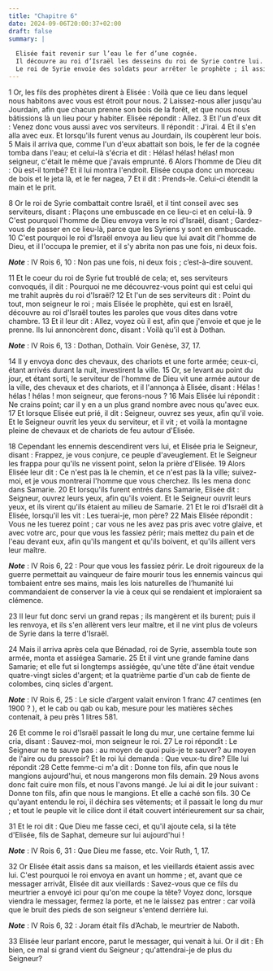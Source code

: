 ```yaml
---
title: "Chapitre 6"
date: 2024-09-06T20:00:37+02:00
draft: false
summary: |
  
  Elisée fait revenir sur l’eau le fer d’une cognée.
  Il découvre au roi d’Israël les desseins du roi de Syrie contre lui.
  Le roi de Syrie envoie des soldats pour arrêter le prophète ; il assiège Samarie et y cause une grande famine.
---
```



1 Or, les fils des prophètes dirent à Elisée : Voilà que ce lieu dans lequel nous habitons avec vous est étroit pour nous. 2 Laissez-nous aller jusqu'au Jourdain, afin que chacun prenne son bois de la forêt, et que nous nous bâtissions là un lieu pour y habiter. Elisée répondit : Allez. 3 Et l'un d'eux dit : Venez donc vous aussi avec vos serviteurs. Il répondit : J'irai. 4 Et il s'en alla avec eux. Et lorsqu'ils furent venus au Jourdain, ils coupèrent leur bois. 5 Mais il arriva que, comme l'un d'eux abattait son bois, le fer de la cognée tomba dans l'eau; et celui-là s'écria et dit : Hélas! hélas! hélas! mon seigneur, c'était le même que j'avais emprunté. 6 Alors l'homme de Dieu dit : Où est-il tombé? Et il lui montra l'endroit. Elisée coupa donc un morceau de bois et le jeta là, et le fer nagea, 7 Et il dit : Prends-le. Celui-ci étendit la main et le prit.


8 Or le roi de Syrie combattait contre Israël, et il tint conseil avec ses serviteurs, disant : Plaçons une embuscade en ce lieu-ci et en celui-là. 9 C'est pourquoi l'homme de Dieu envoya vers le roi d'Israël, disant ; Gardez-vous de passer en ce lieu-là, parce que les Syriens y sont en embuscade. 10 C'est pourquoi le roi d'Israël envoya au lieu que lui avait dit l'homme de Dieu, et il l'occupa le premier, et il s'y abrita non pas une fois, ni deux fois.

***Note*** :  IV Rois 6, 10 : Non pas une fois, ni deux fois ; c’est-à-dire souvent.

11 Et le coeur du roi de Syrie fut troublé de cela; et, ses serviteurs convoqués, il dit : Pourquoi ne me découvrez-vous point qui est celui qui me trahit auprès du roi d'Israël? 12 Et l'un de ses serviteurs dit : Point du tout, mon seigneur le roi ; mais Elisée le prophète, qui est en Israël, découvre au roi d'Israël toutes les paroles que vous dites dans votre chambre. 13 Et il leur dit : Allez, voyez où il est, afin que j'envoie et que je le prenne. Ils lui annoncèrent donc, disant : Voilà qu'il est à Dothan.

***Note*** :  IV Rois 6, 13 : Dothan, Dothaïn. Voir Genèse, 37, 17.

14 Il y envoya donc des chevaux, des chariots et une forte armée; ceux-ci, étant arrivés durant la nuit, investirent la ville. 15 Or, se levant au point du jour, et étant sorti, le serviteur de l'homme de Dieu vit une armée autour de la ville, des chevaux et des chariots, et il l'annonça à Elisée, disant : Hélas ! hélas ! hélas ! mon seigneur, que ferons-nous ? 16 Mais Elisée lui répondit : Ne crains point; car il y en a un plus grand nombre avec nous qu'avec eux. 17 Et lorsque Elisée eut prié, il dit : Seigneur, ouvrez ses yeux, afin qu'il voie. Et le Seigneur ouvrit les yeux du serviteur, et il vit ; et voilà la montagne pleine de chevaux et de chariots de feu autour d'Elisée.


18 Cependant les ennemis descendirent vers lui, et Elisée pria le Seigneur, disant : Frappez, je vous conjure, ce peuple d'aveuglement. Et le Seigneur les frappa pour qu'ils ne vissent point, selon la prière d'Elisée. 19 Alors Elisée leur dit : Ce n'est pas là le chemin, et ce n'est pas là la ville; suivez-moi, et je vous montrerai l'homme que vous cherchez. Ils les mena donc dans Samarie. 20 Et lorsqu'ils furent entrés dans Samarie, Elisée dit : Seigneur, ouvrez leurs yeux, afin qu'ils voient. Et le Seigneur ouvrit leurs yeux, et ils virent qu'ils étaient au milieu de Samarie. 21 Et le roi d'Israël dit à Elisée, lorsqu'il les vit : Les tuerai-je, mon père? 22 Mais Elisée répondit : Vous ne les tuerez point ; car vous ne les avez pas pris avec votre glaive, et avec votre arc, pour que vous les fassiez périr; mais mettez du pain et de l'eau devant eux, afin qu'ils mangent et qu'ils boivent, et qu'ils aillent vers leur maître.

***Note*** :  IV Rois 6, 22 : Pour que vous les fassiez périr. Le droit rigoureux de la guerre permettait au vainqueur de faire mourir tous les ennemis vaincus qui tombaient entre ses mains, mais les lois naturelles de l’humanité lui commandaient de conserver la vie à ceux qui se rendaient et imploraient sa clémence.

23 Il leur fut donc servi un grand repas ; ils mangèrent et ils burent; puis il les renvoya, et ils s'en allèrent vers leur maître, et il ne vint plus de voleurs de Syrie dans la terre d'Israël.


24 Mais il arriva après cela que Bénadad, roi de Syrie, assembla toute son armée, monta et assiégea Samarie. 25 Et il vint une grande famine dans Samarie; et elle fut si longtemps assiégée, qu'une tête d'âne était vendue quatre-vingt sicles d'argent; et la quatrième partie d'un cab de fiente de colombes, cinq sicles d'argent.

***Note*** :  IV Rois 6, 25 : Le sicle d’argent valait environ 1 franc 47 centimes (en 1900 ? ), et le cab ou qab ou kab, mesure pour les matières sèches contenait, à peu près 1 litres 581.

26 Et comme le roi d'Israël passait le long du mur, une certaine femme lui cria, disant : Sauvez-moi, mon seigneur le roi. 27 Le roi répondit : Le Seigneur ne te sauve pas : au moyen de quoi puis-je te sauver? au moyen de l'aire ou du pressoir? Et le roi lui demanda : Que veux-tu dire? Elle lui répondit :28 Cette femme-ci m'a dit : Donne ton fils, afin que nous le mangions aujourd'hui, et nous mangerons mon fils demain. 29 Nous avons donc fait cuire mon fils, et nous l'avons mangé. Je lui ai dit le jour suivant : Donne ton fils, afin que nous le mangions. Et elle a caché son fils. 30 Ce qu'ayant entendu le roi, il déchira ses vêtements; et il passait le long du mur ; et tout le peuple vit le cilice dont il était couvert intérieurement sur sa chair,


31 Et le roi dit : Que Dieu me fasse ceci, et qu'il ajoute cela, si la tête d'Elisée, fils de Saphat, demeure sur lui aujourd'hui !

***Note*** :  IV Rois 6, 31 : Que Dieu me fasse, etc. Voir Ruth, 1, 17.

32 Or Elisée était assis dans sa maison, et les vieillards étaient assis avec lui. C'est pourquoi le roi envoya en avant un homme ; et, avant que ce messager arrivât, Elisée dit aux vieillards : Savez-vous que ce fils du meurtrier a envoyé ici pour qu'on me coupe la tête? Voyez donc, lorsque viendra le messager, fermez la porte, et ne le laissez pas entrer : car voilà que le bruit des pieds de son seigneur s'entend derrière lui.

***Note*** :  IV Rois 6, 32 : Joram était fils d’Achab, le meurtrier de Naboth.

33 Elisée leur parlant encore, parut le messager, qui venait à lui. Or il dit : Eh bien, ce mal si grand vient du Seigneur ; qu'attendrai-je de plus du Seigneur?

